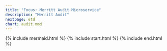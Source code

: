 ```yaml
---
title: "Focus: Merritt Audit Microservice"
description: "Merritt Audit"
nextpage: etd
chart: audit.mmd
---
```


{% include mermaid.html %}
{% include start.html %}
{% include end.html %}
